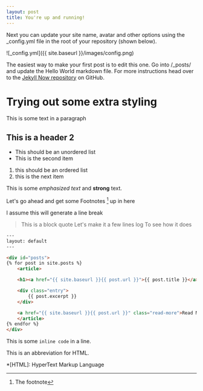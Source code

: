 ```yaml
---
layout: post
title: You're up and running!
---
```


Next you can update your site name, avatar and other options using the _config.yml file in the root of your repository (shown below).

![_config.yml]({{ site.baseurl }}/images/config.png)

The easiest way to make your first post is to edit this one. Go into /_posts/ and update the Hello World markdown file. For more instructions head over to the [Jekyll Now repository](https://github.com/barryclark/jekyll-now) on GitHub.

# Trying out some extra styling

This is some text in a paragraph

## This is a header 2

- This should be an unordered list
- This is the second item

1. this should be an ordered list
2. this is the next item

This is some *emphasized text* and **strong** text.

Let's go ahead and get some Footnotes [^1] up in here

[^1]: The footnote



I assume this will generate a line break



> This is a block quote Let's make it a few lines log To see how it does

```html
---
layout: default
---

<div id="posts">
{% for post in site.posts %}
    <article>

    <h1><a href="{{ site.baseurl }}{{ post.url }}">{{ post.title }}</a></h1>

    <div class="entry">
        {{ post.excerpt }}
    </div>

    <a href="{{ site.baseurl }}{{ post.url }}" class="read-more">Read More</a>
    </article>
{% endfor %}
</div>
```

This is some `inline code` in a line.

This is an abbreviation for HTML.

*[HTML]: HyperText Markup Language